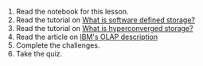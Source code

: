 1. Read the notebook for this lesson.
2. Read the tutorial on [What is software defined storage?](https://www.redhat.com/en/topics/data-storage/software-defined-storage)
3. Read the tutorial on [What is hyperconverged storage?](https://www.vmware.com/topics/glossary/content/hyperconverged-storage#:~:text=Hyperconverged%20storage%20is%20one%20facet,of%20storage%20replace%20dedicated%20hardware.)
4. Read the article on [IBM's OLAP description](https://www.ibm.com/cloud/learn/olap#toc-molap-vs-r-QgDGFWEu)
5. Complete the challenges.
6. Take the quiz.